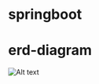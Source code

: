 # springboot

# erd-diagram
![Alt text](https://github.com/xuantoan2001/springboot/blob/main/erd-diagram.png?raw=true?raw=true "Title")
